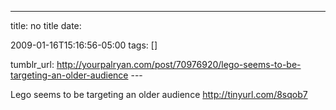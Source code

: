 ---
title: no title
date:

 2009-01-16T15:16:56-05:00 
tags:  []

tumblr_url:
http://yourpalryan.com/post/70976920/lego-seems-to-be-targeting-an-older-audience
\-\--

Lego seems to be targeting an older audience <http://tinyurl.com/8sqob7>
